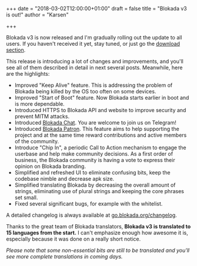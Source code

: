 +++
date = "2018-03-02T12:00:00+01:00"
draft = false
title = "Blokada v3 is out!"
author = "Karsen"

+++

Blokada v3 is now released and I'm gradually rolling out the update to all users. If you haven't received it yet, stay tuned, or just go the [download section](https://blokada.org/#download).

This release is introducing a lot of changes and improvements, and you'll see all of them described in detail in next several posts. Meanwhile, here are the highlights:

- Improved "Keep Alive" feature. This is addressing the problem of Blokada being killed by the OS too often on some devices.
- Improved "Start of Boot" feature. Now Blokada starts earlier in boot and is more dependable.
- Introduced HTTPS to Blokada API and website to improve security and prevent MITM attacks.
- Introduced [Blokada Chat](http://go.blokada.org/chat). You are welcome to join us on Telegram!
- Introduced [Blokada Patron](http://go.blokada.org/patron). This feature aims to help supporting the project and at the same time reward contributions and active members of the community.
- Introduce "Chip In", a periodic Call to Action mechanism to engage the userbase and help make community decisions. As a first order of business, the Blokada community is having a vote to express their opinion on Blokada branding.
- Simplified and refreshed UI to eliminate confusing bits, keep the codebase nimble and decrease apk size.
- Simplified translating Blokada by decreasing the overall amount of strings, eliminating use of plural strings and keeping the core phrases set small.
- Fixed several significant bugs, for example with the whitelist.

A detailed changelog is always available at [go.blokada.org/changelog](http://go.blokada.org/changelog).

Thanks to the great team of Blokada translators, **Blokada v3 is translated to 15 languages from the start.** I can't emphasize enough how awesome it is, especially because it was done on a really short notice.

_Please note that some non-essential bits are still to be translated and you'll see more complete translations in coming days._
